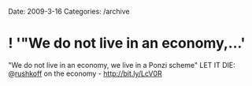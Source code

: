 Date: 2009-3-16
Categories: /archive

# ! '"We do not live in an economy,...'

"We do not live in an economy, we live in a Ponzi scheme" LET IT DIE: @<a href="http://twitter.com/rushkoff">rushkoff</a> on the economy - <a href="http://bit.ly/LcV0R" rel="nofollow">http://bit.ly/LcV0R</a>

